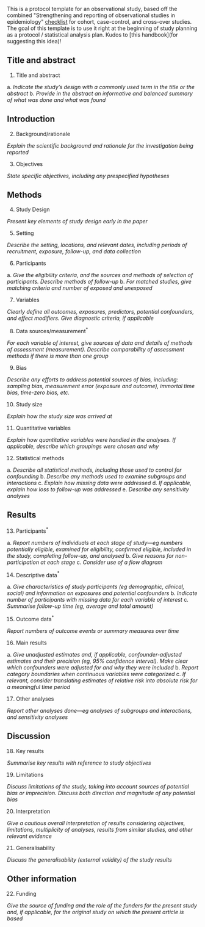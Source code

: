 This is a protocol template for an observational study, based off the combined "Strengthening and reporting of observational studies in epidemiology" [checklist](https://www.strobe-statement.org/) for cohort, case-control, and cross-over studies. The goal of this template is to use it right at the beginning of study planning as a protocol / statistical analysis plan. Kudos to [this handbook](for suggesting this idea)!

## Title and abstract

1. Title and abstract

a. *Indicate the study’s design with a commonly used term in the title or the abstract*
b. *Provide in the abstract an informative and balanced summary of what was done and what was found*

## Introduction

2. Background/rationale

*Explain the scientific background and rationale for the investigation being reported*

3. Objectives

*State specific objectives, including any prespecified hypotheses*

## Methods

4. Study Design

*Present key elements of study design early in the paper*

5. Setting

*Describe the setting, locations, and relevant dates, including periods of recruitment, exposure, follow-up, and data collection*

6. Participants

a. *Give the eligibility criteria, and the sources and methods of selection of participants. Describe methods of follow-up*
b. *For matched studies, give matching criteria and number of exposed and unexposed*

7. Variables

*Clearly define all outcomes, exposures, predictors, potential confounders, and effect modifiers. Give diagnostic criteria, if applicable*

8. Data sources/measurement$^*$

*For each variable of interest, give sources of data and details of methods of assessment (measurement). Describe comparability of assessment methods if there is more than one group*

9. Bias

*Describe any efforts to address potential sources of bias, including: sampling bias, measurement error (exposure and outcome), immortal time bias, time-zero bias, etc.*

10. Study size

*Explain how the study size was arrived at*

11. Quantitative variables

*Explain how quantitative variables were handled in the analyses. If applicable, describe which groupings were chosen and why*

12. Statistical methods

a. *Describe all statistical methods, including those used to control for confounding*
b. *Describe any methods used to examine subgroups and interactions*
c. *Explain how missing data were addressed*
d. *If applicable, explain how loss to follow-up was addressed*
e. *Describe any sensitivity analyses*

## Results

13. Participants$^*$

a. *Report numbers of individuals at each stage of study—eg numbers potentially eligible, examined for eligibility, confirmed eligible, included in the study, completing follow-up, and analysed*
b. *Give reasons for non-participation at each stage*
c. *Consider use of a flow diagram*

14. Descriptive data$^*$

a. *Give characteristics of study participants (eg demographic, clinical, social) and information on exposures and potential confounders*
b. *Indicate number of participants with missing data for each variable of interest*
c. *Summarise follow-up time (eg, average and total amount)*

15. Outcome data$^*$

*Report numbers of outcome events or summary measures over time*

16. Main results

a. *Give unadjusted estimates and, if applicable, confounder-adjusted estimates and their precision (eg, 95% confidence interval). Make clear which confounders were adjusted for and why they were included*
b. *Report category boundaries when continuous variables were categorized*
c. *If relevant, consider translating estimates of relative risk into absolute risk for a meaningful time period*

17. Other analyses

*Report other analyses done—eg analyses of subgroups and interactions, and sensitivity analyses*

## Discussion

18. Key results 

*Summarise key results with reference to study objectives*

19. Limitations

*Discuss limitations of the study, taking into account sources of potential bias or imprecision. Discuss both direction and magnitude of any potential bias*

20. Interpretation

*Give a cautious overall interpretation of results considering objectives, limitations, multiplicity of analyses, results from similar studies, and other relevant evidence*

21. Generalisability

*Discuss the generalisability (external validity) of the study results*

## Other information

22. Funding

*Give the source of funding and the role of the funders for the present study and, if applicable, for the original study on which the present article is based*

